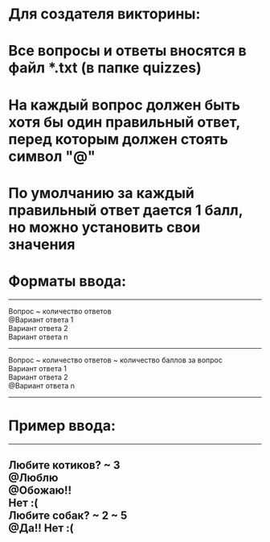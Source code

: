 # Для создателя викторины:
# Все вопросы и ответы вносятся в файл *.txt (в папке quizzes)
# На каждый вопрос должен быть хотя бы один правильный ответ, перед которым должен стоять символ "@"
# По умолчанию за каждый правильный ответ дается 1 балл, но можно установить свои значения
# Форматы ввода:

---
Вопрос ~ количество ответов <br>
@Вариант ответа 1 <br>
Вариант ответа 2 <br>
Вариант ответа n <br>

---
Вопрос ~ количество ответов ~ количество баллов за вопрос <br>
Вариант ответа 1 <br>
Вариант ответа 2 <br>
@Вариант ответа n <br>

---



# Пример ввода:

---
Любите котиков? ~ 3 <br>
@Люблю <br>
@Обожаю!! <br>
Нет :( <br>
Любите собак? ~ 2 ~ 5 <br>
@Да!!
Нет :(
---